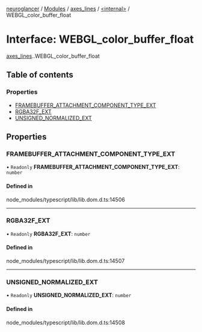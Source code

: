 [neuroglancer](../README.md) / [Modules](../modules.md) / [axes\_lines](../modules/axes_lines.md) / [<internal\>](../modules/axes_lines._internal_.md) / WEBGL\_color\_buffer\_float

# Interface: WEBGL\_color\_buffer\_float

[axes_lines](../modules/axes_lines.md).[<internal>](../modules/axes_lines._internal_.md).WEBGL_color_buffer_float

## Table of contents

### Properties

- [FRAMEBUFFER\_ATTACHMENT\_COMPONENT\_TYPE\_EXT](axes_lines._internal_.WEBGL_color_buffer_float.md#framebuffer_attachment_component_type_ext)
- [RGBA32F\_EXT](axes_lines._internal_.WEBGL_color_buffer_float.md#rgba32f_ext)
- [UNSIGNED\_NORMALIZED\_EXT](axes_lines._internal_.WEBGL_color_buffer_float.md#unsigned_normalized_ext)

## Properties

### FRAMEBUFFER\_ATTACHMENT\_COMPONENT\_TYPE\_EXT

• `Readonly` **FRAMEBUFFER\_ATTACHMENT\_COMPONENT\_TYPE\_EXT**: `number`

#### Defined in

node_modules/typescript/lib/lib.dom.d.ts:14506

___

### RGBA32F\_EXT

• `Readonly` **RGBA32F\_EXT**: `number`

#### Defined in

node_modules/typescript/lib/lib.dom.d.ts:14507

___

### UNSIGNED\_NORMALIZED\_EXT

• `Readonly` **UNSIGNED\_NORMALIZED\_EXT**: `number`

#### Defined in

node_modules/typescript/lib/lib.dom.d.ts:14508
